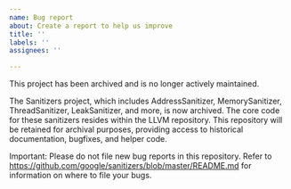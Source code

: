 ```yaml
---
name: Bug report
about: Create a report to help us improve
title: ''
labels: ''
assignees: ''

---
```


This project has been archived and is no longer actively maintained.

The Sanitizers project, which includes AddressSanitizer, MemorySanitizer, ThreadSanitizer, LeakSanitizer, and more, is now archived. The core code for these sanitizers resides within the LLVM repository. This repository will be retained for archival purposes, providing access to historical documentation, bugfixes, and helper code.

Important: Please do not file new bug reports in this repository. Refer to https://github.com/google/sanitizers/blob/master/README.md for information on where to file your bugs.
